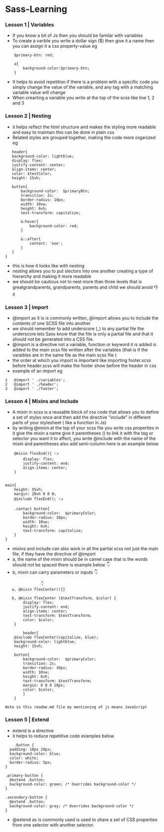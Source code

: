 # Sass-Learning
### Lesson 1 | Variables
* If you know a bit of Js then you should be familar with variables
* To create a varible you write a dollar sign (\$) then give it a name then you can assign it a css property-value eg

```{scss}
    $primary-btn: red;

    a{
        background-color:$primary-btn;
    }
```
* It helps to avoid repetition if there is a problem with a specific code you simply change the value of the variable, and any tag with a matching variable value will change 
* When crearting a variable you write at the top of the scss like line 1, 2 and 3
 
 ### Lesson 2 | Nesting
 * it helps reflect the html structure and makes the styling more readable and easy to maintain this can be done in plain css
 * Related styles are grouped together, making the code more organized eg
 ```{scss}
    header{
    background-color: lightblue;
    display: flex;
    justify-content: center;
    align-items: center;
    color: $textColor;
    height: 15vh;

    button{
        background-color:  $primaryBtn;
        transition: 2s;
        border-radius: 10px;
        width: 10vw;
        height: 6vh;
        text-transform: capitalize;
        
        &:hover{
            background-color: red;
        }
        
        &::after{
            content: 'ooo';
        }
    }
}

 ```
* this is how it looks like with nesting 
* nesting allows you to put slectors into one another creating a type of hierarchy and making it more readable
* we should be cautious not to nest more than three levels that is greatgrandparents, grandparents,  parents and child we should avoid 👎
it  

### Lesson 3 | Import
* @import as it is is commonly written, @import allows you to include the contents of one SCSS file into another
* we should remember to add underscore (_) to any partial file the underscore lets Sass know that the file is only a partial file and that it should not be generated into a CSS file.
* @import is a directive not a variable, function or keyword it is added is added to the main scss file written after the variables (that is if the varaibles are in the same file as the main scss file )
* the order at which you import is important like importing footer.scss before header.scss will make the footer show before the header in css 
* example of an import eg
```{scss}
1   @import ' ./variables';
2   @import ' ./header';
3   @import ' ./footer';
```

### Lesson 4 | Mixins and Include
* A mixin in scss is a reusable block of css code that allows you to define a set of styles once and then add the directive "include" in different parts of your stylesheet ( like a function in Js)
* by writing @mixin at the top of your scss file you write css properties in it give the mixin a name give it parentheses () to link it with the tag or selector you want it to affect, you write @include with the name of the mixin and parentheses also add semi-column here is an example below
```{scss}
    @mixin flexEnd(){ 👈
        display: flex;
        justify-content: end;
        align-items: center;
    }

    
main{
    height: 55vh;
    margin: 20vh 0 0 0;
    @include flexEnd(); 👈

    .contact button{
        background-color:  $primaryColor;
        border-radius: 10px;
        width: 10vw;
        height: 6vh;
        text-transform: capitalize;
    }
}
```
* mixins and include can also work in all the partial scss not just the main file, if they have the directive of @import
* a, the name of the mixin should be in camel case that is the words should not be spaced there is example below 👇 
* b, mixin can carry parameters or inputs 👇  
```{scss}    
                👇
   a, @mixin flexCenter(){}

   b, @mixin flexCenter ($textTransform, $color) {
        display: flex;
        justify-content: end;
        align-items: center;
        text-transform: $textTransform;
        color: $color;
    }

        header{
    @include flexCenter(capitalize, blue);
    background-color: lightblue;
    height: 15vh;

    button{
        background-color:  $primaryColor;
        transition: 2s;
        border-radius: 10px;
        width: 10vw;
        height: 6vh;
        text-transform: $textTransform;
        margin: 0 0 0 10px;
        color: $color;
        }   
    }
```

`Note in this readme.md file my mentioning of js means JavaScript`

### Lesson 5 | Extend
* extend is a directive 
* it helps to reduce repetitive code examples below
```{scss}
    .button {
  padding: 10px 20px;
  background-color: blue;
  color: white;
  border-radius: 5px;
}

.primary-button {
  @extend .button;
  background-color: green; /* Overrides background-color */
}

.secondary-button {
  @extend .button;
  background-color: gray; /* Overrides background-color */
}
```
* @extend as is commonly used is used to share a set of CSS properties from one selector with another selector.



